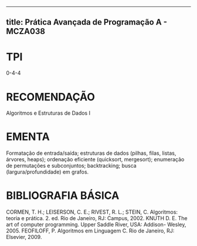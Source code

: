 
---
title: Prática Avançada de Programação A - MCZA038 
---

# TPI

0-4-4

# RECOMENDAÇÃO

Algoritmos e Estruturas de Dados I

# EMENTA

Formatação de entrada/saída; estruturas de dados (pilhas, filas, listas, árvores, heaps); ordenação eficiente (quicksort, mergesort); enumeração de permutações e subconjuntos; backtracking; busca (largura/profundidade) em grafos.

# BIBLIOGRAFIA BÁSICA

CORMEN, T. H.; LEISERSON, C. E.; RIVEST, R. L.; STEIN, C. Algoritmos: teoria e prática. 2. ed. Rio de Janeiro, RJ: Campus, 2002.
KNUTH D. E. The art of computer programming. Upper Saddle River, USA: Addison- Wesley, 2005.
FEOFILOFF, P. Algoritmos em Linguagem C. Rio de Janeiro, RJ: Elsevier, 2009.
        